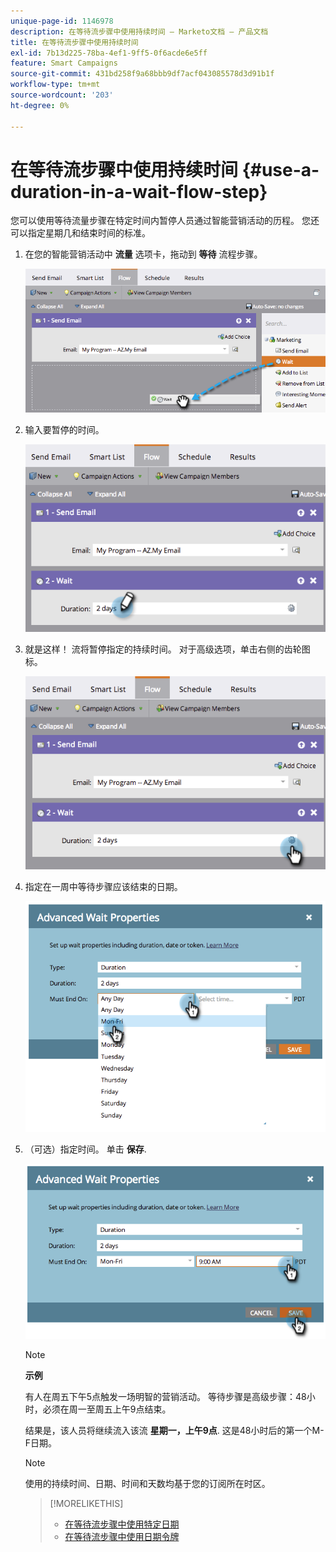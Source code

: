 ```yaml
---
unique-page-id: 1146978
description: 在等待流步骤中使用持续时间 — Marketo文档 — 产品文档
title: 在等待流步骤中使用持续时间
exl-id: 7b13d225-78ba-4ef1-9ff5-0f6acde6e5ff
feature: Smart Campaigns
source-git-commit: 431bd258f9a68bbb9df7acf043085578d3d91b1f
workflow-type: tm+mt
source-wordcount: '203'
ht-degree: 0%

---
```


# 在等待流步骤中使用持续时间 {#use-a-duration-in-a-wait-flow-step}

您可以使用等待流量步骤在特定时间内暂停人员通过智能营销活动的历程。 您还可以指定星期几和结束时间的标准。

1. 在您的智能营销活动中 **流量** 选项卡，拖动到 **等待** 流程步骤。

   ![](assets/image2014-9-22-11-3a53-3a57.png)

1. 输入要暂停的时间。

   ![](assets/image2014-9-22-11-3a54-3a0.png)

1. 就是这样！ 流将暂停指定的持续时间。 对于高级选项，单击右侧的齿轮图标。

   ![](assets/image2014-9-22-11-3a54-3a7.png)

1. 指定在一周中等待步骤应该结束的日期。

   ![](assets/image2014-9-22-11-3a54-3a10.png)

1. （可选）指定时间。 单击 **保存**.

   ![](assets/image2014-9-22-11-3a54-3a35.png)

   >[!NOTE]
   >
   >**示例**
   >
   >有人在周五下午5点触发一场明智的营销活动。 等待步骤是高级步骤：48小时，必须在周一至周五上午9点结束。
   >
   >结果是，该人员将继续流入该流 **星期一，上午9点**. 这是48小时后的第一个M-F日期。

   >[!NOTE]
   >
   >使用的持续时间、日期、时间和天数均基于您的订阅所在时区。

   >[!MORELIKETHIS]
   >
   >* [在等待流步骤中使用特定日期](/help/marketo/product-docs/core-marketo-concepts/smart-campaigns/flow-actions/wait/use-a-specific-date-in-a-wait-flow-step.md)
   >* [在等待流步骤中使用日期令牌](/help/marketo/product-docs/core-marketo-concepts/smart-campaigns/flow-actions/wait/use-a-date-token-in-a-wait-flow-step.md)
